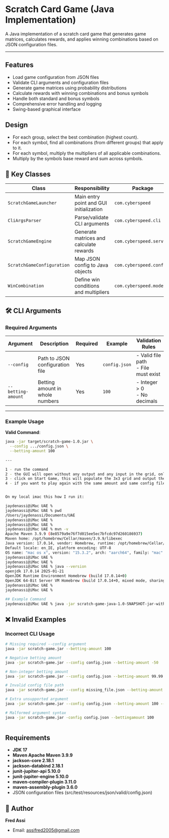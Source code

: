 # Scratch Card Game (Java Implementation) #

A Java implementation of a scratch card game that generates game matrices, calculates rewards, and applies winning combinations based on JSON configuration files.

---

## Features
- Load game configuration from JSON files
- Validate CLI arguments and configuration files
- Generate game matrices using probability distributions
- Calculate rewards with winning combinations and bonus symbols
- Handle both standard and bonus symbols
- Comprehensive error handling and logging
- Swing-based graphical interface


## Design
- For each group, select the best combination (highest count).
- For each symbol, find all combinations (from different groups) that apply to it.
- For each symbol, multiply the multipliers of all applicable combinations.
- Multiply by the symbols base reward and sum across symbols.


## 🔑 Key Classes

| Class                      | Responsibility                              | Package                  |
|----------------------------|---------------------------------------------|--------------------------|
| `ScratchGameLauncher`      | Main entry point and GUI initialization     | `com.cyberspeed`         |
| `CliArgsParser`            | Parse/validate CLI arguments                | `com.cyberspeed.cli`     |
| `ScratchGameEngine`        | Generate matrices and calculate rewards     | `com.cyberspeed.service` |
| `ScratchGameConfiguration` | Map JSON config to Java objects             | `com.cyberspeed.config`  |
| `WinCombination`           | Define win conditions and multipliers       | `com.cyberspeed.model`   |



## 🛠️ CLI Arguments

### Required Arguments

| Argument             | Description                          | Required | Example       | Validation Rules              |
|----------------------|--------------------------------------|----------|---------------|--------------------------------|
| `--config`           | Path to JSON configuration file     | Yes      | `config.json` | - Valid file path<br>- File must exist |
| `--betting-amount`   | Betting amount in whole numbers     | Yes      | `100`         | - Integer > 0<br>- No decimals |

---

### Example Usage

**Valid Command**:
```bash
java -jar target/scratch-game-1.0.jar \
  --config .../config.json \
  --betting-amount 100
  
---

1 - run the command
2 - the GUI will open without any output and any input in the grid, only the bet amount is available
3 - click on Start Game, this will populate the 3x3 grid and output the result 
4 - if you want to play again with the same amount and same config file, click Start Game again, as much as you want.


On my local imac this how I run it:

jaydenassi@iMac UAE % 
jaydenassi@iMac UAE % pwd           
/Users/jaydenassi/Documents/UAE
jaydenassi@iMac UAE % 
jaydenassi@iMac UAE % 
jaydenassi@iMac UAE % mvn -v                                                                                                                                       
Apache Maven 3.9.9 (8e8579a9e76f7d015ee5ec7bfcdc97d260186937)
Maven home: /opt/homebrew/Cellar/maven/3.9.9/libexec
Java version: 17.0.14, vendor: Homebrew, runtime: /opt/homebrew/Cellar/openjdk@17/17.0.14/libexec/openjdk.jdk/Contents/Home
Default locale: en_IE, platform encoding: UTF-8
OS name: "mac os x", version: "15.3.2", arch: "aarch64", family: "mac"
jaydenassi@iMac UAE % 
jaydenassi@iMac UAE % 
jaydenassi@iMac UAE % java --version
openjdk 17.0.14 2025-01-21
OpenJDK Runtime Environment Homebrew (build 17.0.14+0)
OpenJDK 64-Bit Server VM Homebrew (build 17.0.14+0, mixed mode, sharing)
jaydenassi@iMac UAE % 
jaydenassi@iMac UAE % 

## Example Command
jaydenassi@iMac UAE % java -jar scratch-game-java-1.0-SNAPSHOT-jar-with-dependencies.jar --config /Users/jaydenassi/Documents/UAE/config.json --betting-amount 100
```


## ❌ Invalid Examples

### Incorrect CLI Usage
```bash
# Missing required --config argument
java -jar scratch-game.jar --betting-amount 100

# Negative betting amount
java -jar scratch-game.jar --config config.json --betting-amount -50

# Non-integer betting amount
java -jar scratch-game.jar --config config.json --betting-amount 99.99

# Invalid config file path
java -jar scratch-game.jar --config missing_file.json --betting-amount 100

# Extra unsupported argument
java -jar scratch-game.jar --config config.json --betting-amount 100 --invalid-arg foo

# Malformed argument syntax
java -jar scratch-game.jar -config config.json --bettingamount 100
  
```

## Requirements ##

- **JDK 17**
- **Maven Apache Maven 3.9.9**
- **jackson-core 2.18.1**
- **jackson-databind 2.18.1**
- **junit-jupiter-api 5.10.0**
- **junit-jupiter-engine 5.10.0**
- **maven-compiler-plugin 3.11.0**
- **maven-assembly-plugin 3.6.0**
- JSON configuration files (src/test/resources/json/valid/config.json)


## 👤 Author
**Fred Assi**
- Email: assifred2005@gmail.com
